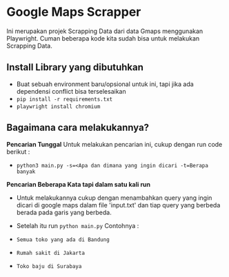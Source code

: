 # Google Maps Scrapper

Ini merupakan projek Scrapping Data dari data Gmaps menggunakan Playwright.
Cuman beberapa kode kita sudah bisa untuk melakukan Scrapping Data.

## Install Library yang dibutuhkan
-  Buat sebuah environment baru/opsional untuk ini, tapi jika ada dependensi conflict bisa terselesaikan
-  `pip install -r requirements.txt`
-  `playwright install chromium`

## Bagaimana cara melakukannya?
**Pencarian Tunggal**
Untuk melakukan pencarian ini, cukup dengan run code berikut :
- `python3 main.py -s=<Apa dan dimana yang ingin dicari -t=Berapa banyak`

**Pencarian Beberapa Kata tapi dalam satu kali run**
- Untuk melakukannya cukup dengan menambahkan query yang ingin dicari di google maps dalam file 'input.txt' dan tiap query yang berbeda berada pada garis yang berbeda.
- Setelah itu run `python main.py`
Contohnya :

- `Semua toko yang ada di Bandung`
- `Rumah sakit di Jakarta`
- `Toko baju di Surabaya`

